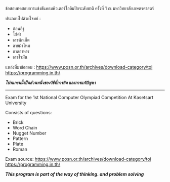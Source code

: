ข้อสอบทดสอบการแข่งขันคอมพิวเตอร์โอลิมปิกระดับชาติ ครั้งที่ 1
ณ มหาวิทยาลัยเกษตรศาสตร์ 

ประกอบไปด้วยโจทย์ :
- ก้อนอิฐ
- โซ่คำ 
- เลขนักเก็ต 
- ลายผ้าไหม
- ถาดอาหาร
- เลขโรมัน

แหล่งที่มาข้อสอบ :
https://www.posn.or.th/archives/download-category/toi
https://programming.in.th/


***โปรแกรมนี้เป็นส่วนหนึ่งของวิธีที่การคิด และการแก้ปัญหา***


----------------------------------------------------------------

Exam for the 1st National Computer Olympiad Competition
At Kasetsart University

Consists of questions:
- Brick
- Word Chain
- Nugget Number
- Pattern
- Plate
- Roman

Exam source:
https://www.posn.or.th/archives/download-category/toi
https://programming.in.th/


***This program is part of the way of thinking. and problem solving***
